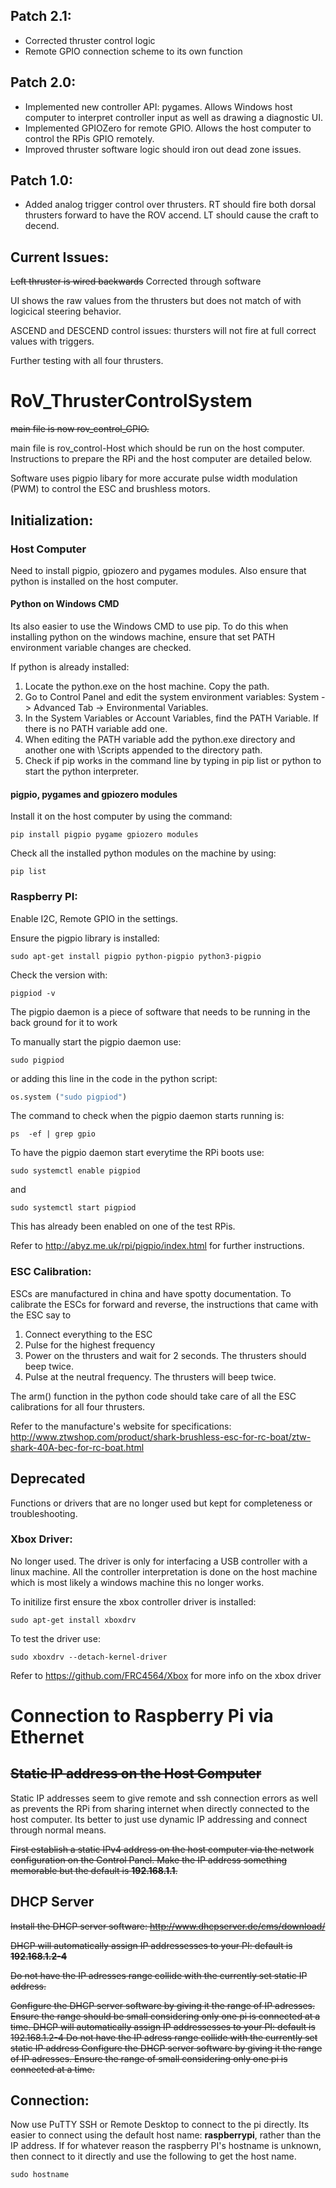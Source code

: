 ## Patch 2.1:
- Corrected thruster control logic
- Remote GPIO connection scheme to its own function


## Patch 2.0:
- Implemented new controller API: pygames. Allows Windows host computer to interpret controller input as well as drawing a diagnostic UI.
- Implemented GPIOZero for remote GPIO. Allows the host computer to control the RPis GPIO remotely. 
- Improved thruster software logic should iron out dead zone issues.

## Patch 1.0:
- Added analog trigger control over thrusters. RT should fire both dorsal thrusters forward to have the ROV accend. LT should cause the craft to decend.

## Current Issues:

~~Left thruster is wired backwards~~  Corrected through software

UI shows the raw values from the thrusters but does not match of with logicical steering behavior.

ASCEND and DESCEND control issues: thursters will not fire at full correct values with triggers. 



Further testing with all four thrusters.

# RoV_ThrusterControlSystem

~~main file is now rov_control_GPIO.~~ 

main file is rov_control-Host which should be run on the host computer. Instructions to prepare the RPi and the host computer are detailed below. 

Software uses pigpio libary for more accurate pulse width modulation (PWM) to control the ESC and brushless motors.

## Initialization:

### Host Computer
Need to install pigpio, gpiozero and pygames modules.
Also ensure that python is installed on the host computer.

#### Python on Windows CMD
Its also easier to use the Windows CMD to use pip. 
To do this when installing python on the windows machine, ensure that set PATH environment variable changes are checked. 

If python is already installed:
1. Locate the python.exe on the host machine. Copy the path.
2. Go to Control Panel and edit the system environment variables: System -> Advanced Tab -> Environmental Variables.
3. In the System Variables or Account Variables, find the PATH Variable. If there is no PATH variable add one.
4. When editing the PATH variable add the python.exe directory and another one with \Scripts appended to the directory path.
5. Check if pip works in the command line by typing in pip list or python to start the python interpreter. 

#### pigpio, pygames and gpiozero modules
Install it on the host computer by using the command:
```
pip install pigpio pygame gpiozero modules
```
Check all the installed python modules on the machine by using:
```
pip list
```

### Raspberry PI:
Enable I2C, Remote GPIO in the settings.

Ensure the pigpio library is installed:
```
sudo apt-get install pigpio python-pigpio python3-pigpio
```
Check the version with:
```
pigpiod -v
```
The pigpio daemon is a piece of software that needs to be running in the back ground for it to work

To manually start the pigpio daemon use:
```
sudo pigpiod
```
or adding this line in the code in the python script:
```python
os.system ("sudo pigpiod")
```

The command to check when the pigpio daemon starts running is:
```
ps  -ef | grep gpio
```

To have the pigpio daemon start everytime the RPi boots use:
```
sudo systemctl enable pigpiod
```
and
```
sudo systemctl start pigpiod
```
This has already been enabled on one of the test RPis.


Refer to http://abyz.me.uk/rpi/pigpio/index.html for further instructions.

### ESC Calibration:
ESCs are manufactured in china and have spotty documentation.
To calibrate the ESCs for forward and reverse, the instructions that came with the ESC say to
1. Connect everything to the ESC 
2. Pulse for the highest frequency
3. Power on the thrusters and wait for 2 seconds. The thrusters should beep twice.
4. Pulse at the neutral frequency. The thrusters will beep twice.

The arm() function in the python code should take care of all the ESC calibrations for all four thrusters. 

Refer to the manufacture's website for specifications: http://www.ztwshop.com/product/shark-brushless-esc-for-rc-boat/ztw-shark-40A-bec-for-rc-boat.html


## Deprecated
Functions or drivers that are no longer used but kept for completeness or troubleshooting.
### Xbox Driver:

No longer used. The driver is only for interfacing a USB controller with a linux machine. All the controller interpretation is done on the host machine which is most likely a windows machine this no longer works. 

To initilize first ensure the xbox controller driver is installed:

```
sudo apt-get install xboxdrv
```

To test the driver use:
```
sudo xboxdrv --detach-kernel-driver
```

Refer to https://github.com/FRC4564/Xbox for more info on the xbox driver


# Connection to Raspberry Pi via Ethernet

## ~~Static IP address on the Host Computer~~
Static IP addresses seem to give remote and ssh connection errors as well as prevents the RPi from sharing internet when directly connected to the host computer. 
Its better to just use dynamic IP addressing and connect through normal means.

~~First establish a static IPv4 address on the host computer via the network configuration on the Control Panel.
Make the IP address something memorable but the default is **192.168.1.1**.~~


## DHCP Server

~~Install the DHCP server software:
http://www.dhcpserver.de/cms/download/~~

~~DHCP will automatically assign IP addressesses to your PI: default is **192.168.1.2-4**~~

~~Do not have the IP adresses range collide with the currently set static IP address.~~

~~Configure the DHCP server software by giving it the range of IP adresses. Ensure the range should be small considering only one pi is connected at a time. 
DHCP will automatically assign IP addressesses to your PI: default is 192.168.1.2-4
Do not have the IP adress range collide with the currently set static IP address
Configure the DHCP server software by giving it the range of IP adresses. Ensure the range of small considering only one pi is connected at a time.~~ 


## Connection:
Now use PuTTY SSH or Remote Desktop to connect to the pi directly. Its easier to connect using the default host name: **raspberrypi**, rather than the IP address. If for whatever reason the raspberry PI's hostname is unknown, then connect to it directly and use the following to get the host name.
```
sudo hostname
```

